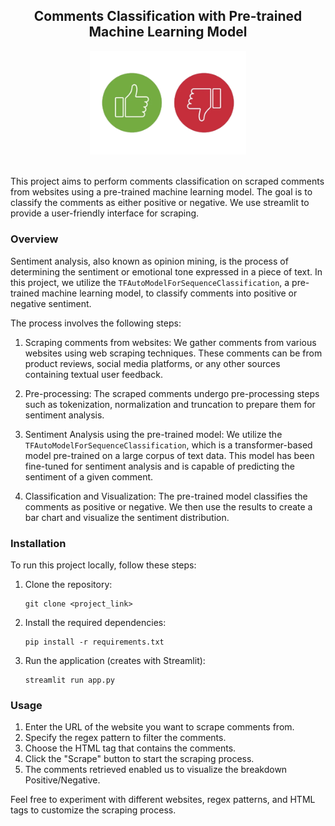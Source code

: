 <div align="center">

## Comments Classification with Pre-trained Machine Learning Model

<img src="static/sentiment_analysis.png" alt="Comments Classification (Positive/negative)" width="250px">

</div>

<br>

This project aims to perform comments classification on scraped comments from websites using a pre-trained machine learning model. The goal is to classify the comments as either positive or negative. We use streamlit to provide a user-friendly interface for scraping.

### Overview

Sentiment analysis, also known as opinion mining, is the process of determining the sentiment or emotional tone expressed in a piece of text. In this project, we utilize the `TFAutoModelForSequenceClassification`, a pre-trained machine learning model, to classify comments into positive or negative sentiment.

The process involves the following steps:

1. Scraping comments from websites: We gather comments from various websites using web scraping techniques. These comments can be from product reviews, social media platforms, or any other sources containing textual user feedback.

2. Pre-processing: The scraped comments undergo pre-processing steps such as tokenization, normalization and truncation to prepare them for sentiment analysis.

3. Sentiment Analysis using the pre-trained model: We utilize the `TFAutoModelForSequenceClassification`, which is a transformer-based model pre-trained on a large corpus of text data. This model has been fine-tuned for sentiment analysis and is capable of predicting the sentiment of a given comment.

4. Classification and Visualization: The pre-trained model classifies the comments as positive or negative. We then use the results to create a bar chart and visualize the sentiment distribution.

### Installation

To run this project locally, follow these steps:

1. Clone the repository:
   ```
   git clone <project_link>
   ```

2. Install the required dependencies:
   ```
   pip install -r requirements.txt
   ```

3. Run the application (creates with Streamlit):
   ```
   streamlit run app.py
   ```

### Usage

1. Enter the URL of the website you want to scrape comments from.
2. Specify the regex pattern to filter the comments.
3. Choose the HTML tag that contains the comments.
4. Click the "Scrape" button to start the scraping process.
5. The comments retrieved enabled us to visualize the breakdown Positive/Negative.

Feel free to experiment with different websites, regex patterns, and HTML tags to customize the scraping process.
